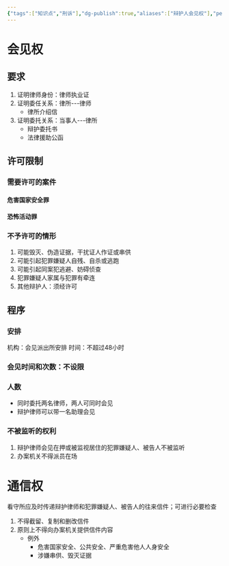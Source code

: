 ```yaml
---
{"tags":["知识点","刑诉"],"dg-publish":true,"aliases":["辩护人会见权"],"permalink":"/学习笔记studyup/刑事诉讼法/会见通信权/","dgPassFrontmatter":true,"created":"2024-11-10T22:49:02.261+08:00","updated":"2024-11-25T21:08:57.848+08:00"}
---
```


# 会见权
## 要求
1. 证明律师身份：律师执业证
2. 证明委任关系：律所---律师
	- 律所介绍信
3. 证明委托关系：当事人---律所
	- 辩护委托书
	- 法律援助公函
## 许可限制
### 需要许可的案件
#### 危害国家安全罪
#### 恐怖活动罪
### 不予许可的情形
1. 可能毁灭、伪造证据，干扰证人作证或串供
2. 可能引起犯罪嫌疑人自残、自杀或逃跑
3. 可能引起同案犯逃避、妨碍侦查
4. 犯罪嫌疑人家属与犯罪有牵连
5. 其他辩护人：须经许可
## 程序
### 安排
机构：会见派出所安排
时间：不超过48小时
### 会见时间和次数：不设限
### 人数
- 同时委托两名律师，两人可同时会见
- 辩护律师可以带一名助理会见
### 不被监听的权利
1. 辩护律师会见在押或被监视居住的犯罪嫌疑人、被告人不被监听
2. 办案机关不得派员在场
# 通信权
看守所应及时传递辩护律师和犯罪嫌疑人、被告人的往来信件；可进行必要检查
1. 不得截留、复制和删改信件
2. 原则上不得向办案机关提供信件内容
	- 例外
		- 危害国家安全、公共安全、严重危害他人人身安全
		- 涉嫌串供、毁灭证据